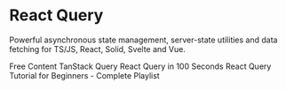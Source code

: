 # React Query

Powerful asynchronous state management, server-state utilities and data fetching for TS/JS, React, Solid, Svelte and Vue.

<ResourceGroupTitle>Free Content</ResourceGroupTitle>
<BadgeLink colorScheme='blue' badgeText='GitHub Repository' href='https://github.com/TanStack/query'>TanStack Query</BadgeLink>
<BadgeLink colorScheme='red' badgeText='Watch' href='https://www.youtube.com/watch?v=novnyCaa7To'>React Query in 100 Seconds</BadgeLink>
<BadgeLink colorScheme='red' badgeText='Watch' href='https://www.youtube.com/playlist?list=PLC3y8-rFHvwjTELCrPrcZlo6blLBUspd2'>React Query Tutorial for Beginners - Complete Playlist</BadgeLink>

